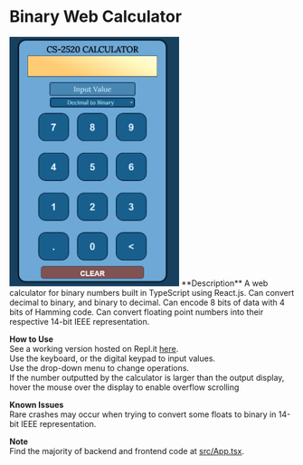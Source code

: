 # Binary Web Calculator
<img src="https://github.com/wjmack/Binary-Web-Calculator/blob/main/webcalc.png" width=300/>
**Description**  
A web calculator for binary numbers built in TypeScript using React.js.  
Can convert decimal to binary, and binary to decimal.  
Can encode 8 bits of data with 4 bits of Hamming code.  
Can convert floating point numbers into their respective 14-bit IEEE representation.  

**How to Use**  
See a working version hosted on Repl.it <a href="https://cs2520-web-calc.wjmackinnon.repl.co/">here</a>.  
Use the keyboard, or the digital keypad to input values.  
Use the drop-down menu to change operations.  
If the number outputted by the calculator is larger than the output display, hover the mouse over the display to enable overflow scrolling  

**Known Issues**  
Rare crashes may occur when trying to convert some floats to binary in 14-bit IEEE representation.


**Note**  
Find the majority of backend and frontend code at <a href="https://github.com/wjmack/Binary-Web-Calculator/blob/main/src/App.tsx">src/App.tsx</a>.
